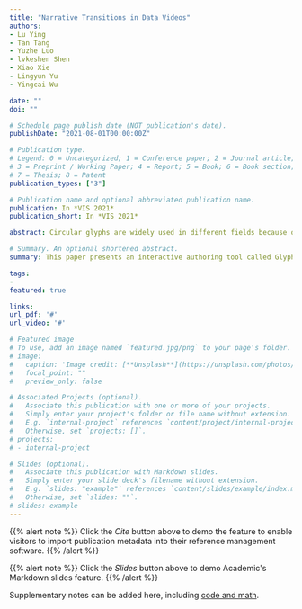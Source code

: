 ```yaml
---
title: "Narrative Transitions in Data Videos"
authors:
- Lu Ying
- Tan Tang
- Yuzhe Luo
- lvkeshen Shen
- Xiao Xie
- Lingyun Yu
- Yingcai Wu

date: ""
doi: ""

# Schedule page publish date (NOT publication's date).
publishDate: "2021-08-01T00:00:00Z"

# Publication type.
# Legend: 0 = Uncategorized; 1 = Conference paper; 2 = Journal article;
# 3 = Preprint / Working Paper; 4 = Report; 5 = Book; 6 = Book section;
# 7 = Thesis; 8 = Patent
publication_types: ["3"]

# Publication name and optional abbreviated publication name.
publication: In *VIS 2021*
publication_short: In *VIS 2021*

abstract: Circular glyphs are widely used in different fields because of their effectiveness in representing multidimensional data. However, the creation of circular glyphs remains a difficult task due to the demand for professional design skills and laborious design processes. This paper presents an interactive authoring tool called GlyphCreator to support the example-based generation of circular glyphs. Given an example circular glyph and multidimensional input data, GlyphCreator can promptly generate a list of design candidates and supports interactive editing on the candidates to satisfy different design requirements. To develop GlyphCreator, we first derive a design space of circular glyphs from summarizing the relation between different visual elements. With this design space, we build a circular glyph dataset and develop a deep learning model for glyph parsing. The model is able to deconstruct a circular glyph bitmap into a series of visual elements. Next, we propose an interface with effective interactions to help users bind the input data attributes to visual elements and customize visual styles. We evaluate the parsing model through a quantitative experiment and demonstrate the use of GlyphCreator through a usage scenario. The effectiveness of GlyphCreator is validated through user interviews.

# Summary. An optional shortened abstract.
summary: This paper presents an interactive authoring tool called GlyphCreator to support the example-based generation of circular glyphs. Given an example circular glyph and multidimensional input data, GlyphCreator can promptly generate a list of design candidates and supports interactive editing on the candidates to satisfy different design requirements.

tags:
-
featured: true

links:
url_pdf: '#'
url_video: '#'

# Featured image
# To use, add an image named `featured.jpg/png` to your page's folder.
# image:
#   caption: 'Image credit: [**Unsplash**](https://unsplash.com/photos/pLCdAaMFLTE)'
#   focal_point: ""
#   preview_only: false

# Associated Projects (optional).
#   Associate this publication with one or more of your projects.
#   Simply enter your project's folder or file name without extension.
#   E.g. `internal-project` references `content/project/internal-project/index.md`.
#   Otherwise, set `projects: []`.
# projects:
# - internal-project

# Slides (optional).
#   Associate this publication with Markdown slides.
#   Simply enter your slide deck's filename without extension.
#   E.g. `slides: "example"` references `content/slides/example/index.md`.
#   Otherwise, set `slides: ""`.
# slides: example
---
```


{{% alert note %}}
Click the *Cite* button above to demo the feature to enable visitors to import publication metadata into their reference management software.
{{% /alert %}}

{{% alert note %}}
Click the *Slides* button above to demo Academic's Markdown slides feature.
{{% /alert %}}

Supplementary notes can be added here, including [code and math](https://sourcethemes.com/academic/docs/writing-markdown-latex/).

